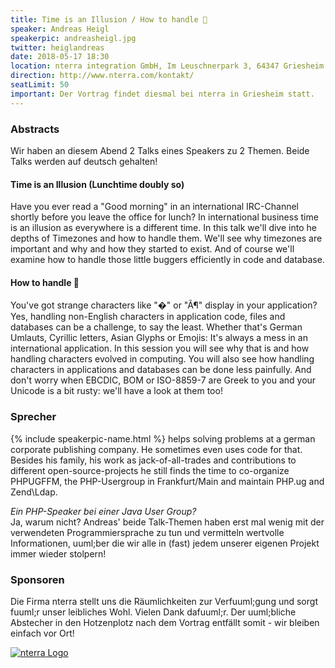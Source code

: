 ```yaml
---
title: Time is an Illusion / How to handle 💩
speaker: Andreas Heigl
speakerpic: andreasheigl.jpg
twitter: heiglandreas
date: 2018-05-17 18:30
location: nterra integration GmbH, Im Leuschnerpark 3, 64347 Griesheim
direction: http://www.nterra.com/kontakt/
seatLimit: 50
important: Der Vortrag findet diesmal bei nterra in Griesheim statt.
---
```


### Abstracts

Wir haben an diesem Abend 2 Talks eines Speakers zu 2 Themen.
Beide Talks werden auf deutsch gehalten!

#### Time is an Illusion (Lunchtime doubly so)

Have you ever read a "Good morning" in an international IRC-Channel shortly before you leave the office for lunch? In international business time is an illusion as everywhere is a different time. In this talk we'll dive into he depths of Timezones and how to handle them. We'll see why timezones are important and why and how they started to exist. And of course we'll examine how to handle those little buggers efficiently in code and database.

#### How to handle 💩

You've got strange characters like "�" or "Ã¶" display in your application? Yes, handling non-English characters in application code, files and databases can be a challenge, to say the least. Whether that's German Umlauts, Cyrillic letters, Asian Glyphs or Emojis: It's always a mess in an international application. In this session you will see why that is and how handling characters evolved in computing. You will also see how handling characters in applications and databases can be done less painfully. And don't worry when EBCDIC, BOM or ISO-8859-7 are Greek to you and your Unicode is a bit rusty: we'll have a look at them too!

### Sprecher

{% include speakerpic-name.html %} helps solving problems at a german corporate publishing company. He sometimes even uses code for that. Besides his family, his work as jack-of-all-trades and contributions to different open-source-projects he still finds the time to co-organize PHPUGFFM, the PHP-Usergroup in Frankfurt/Main and maintain PHP.ug and Zend\Ldap.

_Ein PHP-Speaker bei einer Java User Group?_  
Ja, warum nicht? Andreas' beide Talk-Themen haben erst mal wenig mit der verwendeten Programmiersprache zu tun und vermitteln wertvolle Informationen, uuml;ber die wir alle in (fast) jedem unserer eigenen Projekt immer wieder stolpern!

### Sponsoren

Die Firma nterra stellt uns die R&auml;umlichkeiten zur Verfuuml;gung und sorgt fuuml;r unser leibliches Wohl. Vielen Dank dafuuml;r. Der uuml;bliche Abstecher in den Hotzenplotz nach dem Vortrag entf&auml;llt somit - wir bleiben einfach vor Ort!

[![nterra Logo](/images/sponsors/nterra.png)](http://www.nterra.de)

